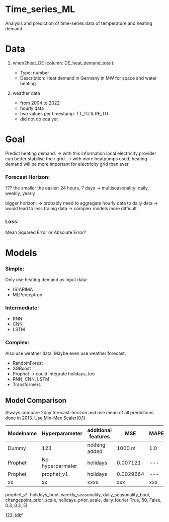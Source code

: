 # Time_series_ML
Analysis and prediction of time-series data of temperature and heating demand


# Data
1. when2heat_DE (column: DE_heat_demand_total): 
    - Type: number
    - Description: Heat demand in Germany in MW for space and water heating

2. weather data
     - from 2004 to 2022
     - hourly data
     - two values per timestamp: TT_TU & RF_TU
     - did not do eda yet

# Goal
Predict heating demand.
-> with this information local electricity provider can better stabilise their grid.
-> with more heatpumps used, heating demand will be more important for electricity grid than ever

### Forecast Horizon: 
???
the smaller the easier: 24 hours, 7 days
-> multiseasonality: daily, weekly, yearly

bigger horizon: 
-> probably need to aggregate hourly data to daily data
-> would lead to less trainig data -> complex models more difficult

### Loss:
Mean Squared Error or Absolute Error?

# Models

### Simple: 
Only use heating demand as input data:
- (S)ARIMA
- MLPerceptron

### Intermediate:
- RNN
- CNN
- LSTM

### Complex:
Also use weather data. Maybe even use weather forecast.
- RandomForest
- XGBoost
- Prophet -> could integrate holidays, too
- RNN, CNN, LSTM
- Transformers


## Model Comparison
Always compare 2day forecast-horizon and use mean of all predictions done in 2013.
Use Min-Max Scaler(0,1).

| Modelname         | Hyperparameter     | additional features | MSE         | MAPE  |
|-------------------|--------------------|---------------------|-------------|-------|
| Dummy             | 123                | nothing added       | 1000 m      | 1.0   |
| Prophet           | No hyperparmater   | holidays            | 0.007121    | ---   |
| Prophet           | prophet_v1         | holidays            | 0.0029664   | ---   |
| xx                | xx                 | xxxx                | xxx         | xxx   |



prophet_v1:
holidays_bool, weekly_seasonality, daily_seasonality_bool, changepoint_prior_scale, holidays_prior_scale, daily_fourier
True,           50,                 False,                  0.3,                    0.3,                    5)





123: ldkf
